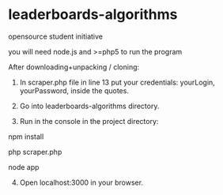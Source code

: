 # leaderboards-algorithms
opensource student initiative

you will need node.js and >=php5 to run the program

After downloading+unpacking / cloning:

1. In scraper.php file in line 13 put your credentials: yourLogin, yourPassword, inside the quotes.

2. Go into leaderboards-algorithms directory.

3. Run in the console in the project directory:

  npm install
  
  php scraper.php
  
  node app

4. Open localhost:3000 in your browser.
